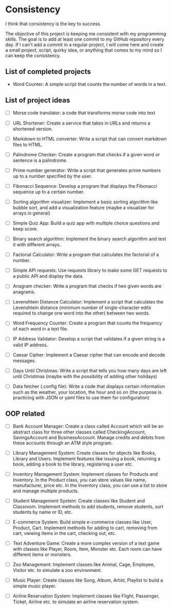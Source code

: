 # Consistency

I think that consistency is the key to success.

The objective of this project is keeping me consistent with my programming skills. The goal is to add at least one commit to my GitHub repository every day. If I can't add a commit in a regular project, I will come here and create a small project, script, quirky idea, or anything that comes to my mind so I can keep the consistency.

## List of completed projects

- Word Counter: A simple script that counts the number of words in a text.

## List of project ideas 

- [ ] Morse code translator: a code that transforms morse code into text

- [ ] URL Shortener: Create a service that takes in URLs and returns a shortened version.

- [ ] Markdown to HTML converter: Write a script that can convert markdown files to HTML.

- [ ] Palindrome Checker: Create a program that checks if a given word or sentence is a palindrome.

- [ ] Prime number generator: Write a script that generates prime numbers up to a number specified by the user.

- [ ]  Fibonacci Sequence: Develop a program that displays the Fibonacci sequence up to a certain number.

- [ ] Sorting algorithm visualizer: Implement a basic sorting algorithm like bubble sort, and add a visualization feature (maybe a visualizer for arrays in general) 

- [ ] Simple Quiz App: Build a quiz app with multiple choice questions and keep score.

- [ ] Binary search algorithm: Implement the binary search algorithm and test it with different arrays.

- [ ] Factorial Calculator: Write a program that calculates the factorial of a number.

- [ ] Simple API requests: Use requests library to make some GET requests to a public API and display the data.

- [ ] Anagram checker: Write a program that checks if two given words are anagrams.

- [ ] Levenshtein Distance Calculator: Implement a script that calculates the Levenshtein distance (minimum number of single-character edits required to change one word into the other) between two words.

- [ ] Word Frequency Counter: Create a program that counts the frequency of each word in a text file.

- [ ] IP Address Validator: Develop a script that validates if a given string is a valid IP address.

- [ ] Caesar Cipher: Implement a Caesar cipher that can encode and decode messages.

- [ ] Days Until Christmas: Write a script that tells you how many days are left until Christmas (maybe with the possibility of adding other holidays) 

- [ ] Data fetcher (.config file): Write a code that displays certain information such as the weather, your location, the hour and so on (the purpose is practicing with JSON or yaml files to use them for configuration) 


## OOP related 

- [ ] Bank Account Manager: Create a class called Account which will be an abstract class for three other classes called CheckingAccount, SavingsAccount and BusinessAccount. Manage credits and debits from these accounts through an ATM style program.

- [ ] Library Management System: Create classes for objects like Books, Library and Users. Implement features like issuing a book, returning a book, adding a book to the library, registering a user etc.

- [ ] Inventory Management System: Implement classes for Products and Inventory. In the Product class, you can store values like name, manufacturer, price etc. In the Inventory class, you can use a list to store and manage multiple products.
- [ ] Student Management System: Create classes like Student and Classroom. Implement methods to add students, remove students, sort students by name or ID, etc.

- [ ] E-commerce System: Build simple e-commerce classes like User, Product, Cart. Implement methods for adding to cart, removing from cart, viewing items in the cart, checking out, etc.

- [ ] Text Adventure Game: Create a more complex version of a text game with classes like Player, Room, Item, Monster etc. Each room can have different items or monsters.

- [ ] Zoo Management: Implement classes like Animal, Cage, Employee, Visitor etc. to simulate a zoo environment.

- [ ] Music Player: Create classes like Song, Album, Artist, Playlist to build a simple music player.

- [ ] Airline Reservation System: Implement classes like Flight, Passenger, Ticket, Airline etc. to simulate an airline reservation system.

